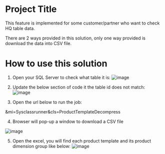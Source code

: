 # Project Title

This feature is implemented for some customer/partner who want to check HQ table data.

There are 2 ways provided in this solution, only one way provided is download the data into CSV file.

# How to use this solution

1. Open your SQL  Server to check what table it is:
![image](https://user-images.githubusercontent.com/14832260/211244481-4ac67298-c161-48d7-ac38-34830864d363.png)

2. Update the below section of code it the table id does not match:
![image](https://user-images.githubusercontent.com/14832260/211244626-be38addc-5767-47e3-b232-740bb2215ce9.png)

3. Open the url below to run the job:

&mi=Sysclassrunner&cls=ProductTemplateDecompress

4. Browser will pop-up a window to download a CSV  file

![image](https://user-images.githubusercontent.com/14832260/206841065-e2045f19-ce67-4664-8bce-f0935dac8c19.png)

5.  Open the excel,  you will find each product template and its product dimension group like below:
![image](https://user-images.githubusercontent.com/14832260/206841399-0582aae0-9bb2-49df-8642-1620932a9cc1.png)

